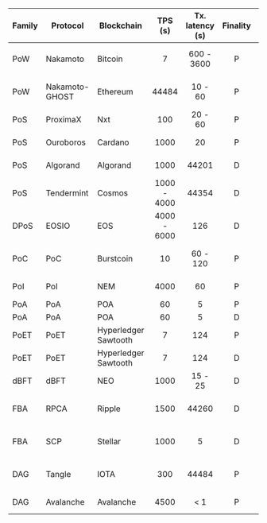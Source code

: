| Family | Protocol       | Blockchain           |   TPS (s)   | Tx. latency (s) | Finality | #consensus nodes | #nodes | Fees (USD/tx) | Reward      (USD per day) | Power   consumption | Hardware   dependency |      Fault-tolerance       | 51% attack | Double spending |
| ------ | -------------- | -------------------- | :---------: | :-------------: | :------: | :--------------: | :----: | :-----------: | :-----------------------: | :-----------------: | :-------------------: | :------------------------: | :--------: | :-------------: |
| PoW    | Nakamoto       | Bitcoin              |      7      |   600 - 3600    |    P     |     1000000      | 10000  |     44484     |         51118992          |        High         |          Yes          |    50% computing power     | Vulnerable |   Vulnerable    |
| PoW    | Nakamoto-GHOST | Ethereum             |    44484    |     10 - 60     |    P     |     > 100000     |  8359  |     44484     |         36435200          |        High         |          Yes          |    50% computing power     | Vulnerable |   Vulnerable    |
| PoS    | ProximaX       | Nxt                  |     100     |     20 - 60     |    P     |       117        |  1371  |  0.03 - 0.06  |           16524           |         Low         |          No           |     50%   stake value      | Vulnerable |    Difficult    |
| PoS    | Ouroboros      | Cardano              |    1000     |       20        |    P     |      368226      |  1955  |   0.2 - 0.3   |          3132000          |         Low         |          No           |      50% token wealth      | Vulnerable |    Difficult    |
| PoS    | Algorand       | Algorand             |    1000     |      44201      |    D     |       100        |  100   |    < 0.01     |          800000           |         Low         |          No           |      33% token wealth      | Vulnerable |    Difficult    |
| PoS    | Tendermint     | Cosmos               | 1000 - 4000 |      44354      |    D     |     > 10000      |  < 20  |     < 0.5     |          811164           |         Low         |          No           |      33% token wealth      | Vulnerable |    Difficult    |
| DPoS   | EOSIO          | EOS                  | 4000 - 6000 |       126       |    D     |        21        |   14   |       0       |           23100           |         Low         |          No           |       33% delegates        | Vulnerable |   Vulnerable    |
| PoC    | PoC            | Burstcoin            |     10      |    60 - 120     |    P     |     > 10000      |  977   |    < 0.01     |          76.3449          |       Medium        |          Yes          |     50% storage space      | Vulnerable |   Vulnerable    |
| PoI    | PoI            | NEM                  |    4000     |       60        |    P     |       100        |  403   | 0.015 - 0.35  |          733.86           |         Low         |          No           |       50% importance       |    Safe    |      Safe       |
| PoA    | PoA            | POA                  |     60      |        5        |    P     |        12        |   12   |    < 0.01     |           1730            |         Low         |          Yes          |          50% IDs           |    Safe    |   Vulnerable    |
| PoA    | PoA            | POA                  |     60      |        5        |    D     |        12        |   12   |    < 0.01     |           1730            |         Low         |          Yes          |          33% IDs           |    Safe    |      Safe       |
| PoET   | PoET           | Hyperledger Sawtooth |      7      |       124       |    P     |        15        |   15   |       0       |             0             |         Low         |          Yes          |          50% TEEs          |    Safe    |      Safe       |
| PoET   | PoET           | Hyperledger Sawtooth |      7      |       124       |    D     |        15        |   15   |       0       |             0             |         Low         |          Yes          |          33% TEEs          |    Safe    |      Safe       |
| dBFT   | dBFT           | NEO                  |    1000     |     15 - 25     |    D     |        7         | < 100  |       0       |          336000           |         Low         |          No           |      33% participants      | Vulnerable |   Vulnerable    |
| FBA    | RPCA           | Ripple               |    1500     |      44260      |    D     |      > 100       |  884   |    < 0.01     |            560            |         Low         |          No           |   20% nodes in each UNL    |    Safe    |      Safe       |
| FBA    | SCP            | Stellar              |    1000     |        5        |    D     |        65        |   44   |    < 0.01     |             0             |         Low         |          No           | variable   (33% best case) |    Safe    |      Safe       |
| DAG    | Tangle         | IOTA                 |     300     |      44484      |    P     |      100000      |   25   |       0       |             0             |         Low         |          No           |     50% comput. power      |    Safe    |      Safe       |
| DAG    | Avalanche      | Avalanche            |    4500     |       < 1       |    P     |       834        |  834   |    < 0.01     |           7506            |         Low         |          No           |      50% participants      |    Safe    |      Safe       |